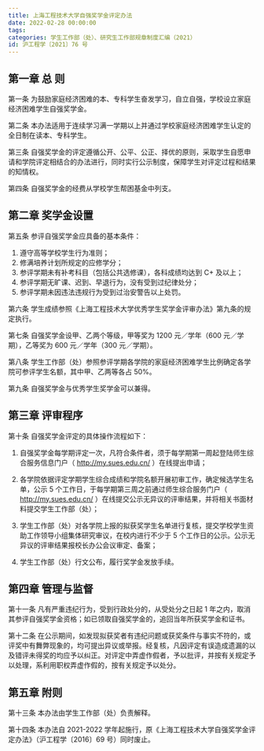 ```yaml
---
title: 上海工程技术大学自强奖学金评定办法
date: 2022-02-28 00:00:00
tags: 
categories: 学生工作部（处）、研究生工作部规章制度汇编（2021）
id: 沪工程学〔2021〕76 号
---
```


## 第一章 总 则

第一条 为鼓励家庭经济困难的本、专科学生奋发学习，自立自强，学校设立家庭经济困难学生自强奖学金。

第二条 本办法适用于连续学习满一学期以上并通过学校家庭经济困难学生认定的全日制在读本、专科学生。

第三条 自强奖学金的评定遵循公开、公平、公正、择优的原则，采取学生自愿申请和学院评定相结合的办法进行，同时实行公示制度，保障学生对评定过程和结果的知情权。

第四条 自强奖学金的经费从学校学生帮困基金中列支。

## 第二章 奖学金设置

第五条 参评自强奖学金应具备的基本条件：

1. 遵守高等学校学生行为准则；
2. 修满培养计划所规定的应修学分；
3. 参评学期未有补考科目（包括公共选修课），各科成绩均达到 C+ 及以上；
4. 参评学期无旷课、迟到、早退行为，没有受到过纪律处分；
5. 参评学期未因违法违规行为受到过治安警告以上处罚。

第六条 学生成绩参照《上海工程技术大学优秀学生奖学金评审办法》第九条的规定执行。

第七条 自强奖学金设甲、乙两个等级，甲等奖为 1200 元／学年（600 元／学期），乙等奖为 600 元／学年（300 元／学期）。

第八条 学生工作部（处）参照参评学期各学院的家庭经济困难学生比例确定各学院可参评学生名额，其中甲、乙两等各占 50%。

第九条 自强奖学金与优秀学生奖学金可以兼得。

## 第三章 评审程序

第十条 自强奖学金评定的具体操作流程如下：

1. 自强奖学金每学期评定一次，凡符合条件者，须于每学期第一周起登陆师生综合服务信息门户（ http://my.sues.edu.cn/ ）在线提出申请；

2. 各学院依据评定学期学生综合成绩和学院名额开展初审工作，确定候选学生名单，公示 5 个工作日，于每学期第三周之前通过师生综合服务门户（ http://my.sues.edu.cn/ ）在线提交公示无异议的评审结果，并将相关书面材料提交学生工作部（处）；

3. 学生工作部（处）对各学院上报的拟获奖学生名单进行复核，提交学校学生资助工作领导小组集体研究审议，在校内进行不少于 5 个工作日的公示。公示无异议的评审结果报校长办公会议审定、备案；

4. 学生工作部（处）行文公布，履行奖学金发放手续。

## 第四章 管理与监督

第十一条 凡有严重违纪行为，受到行政处分的，从受处分之日起 1 年之内，取消其参评自强奖学金资格；如已领取自强奖学金的，追回当年所获奖学金和证书。

第十二条 在公示期间，如发现拟获奖者有违纪问题或获奖条件与事实不符的，或评奖中有舞弊现象的，均可提出异议或举报。经复核，凡因评定有误造成遗漏的以及错评未得奖的均应予以纠正。对评定中弄虚作假者，予以批评，并按有关规定予以处理，系利用职权弄虚作假的，按有关规定予以处分。

## 第五章 附则

第十三条 本办法由学生工作部（处）负责解释。

第十四条 本办法自 2021-2022 学年起施行，原《上海工程技术大学自强奖学金评定办法》（沪工程学〔2016〕69 号）同时废止。

